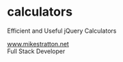 # calculators
Efficient and Useful jQuery Calculators

www.mikestratton.net  
Full Stack Developer  

